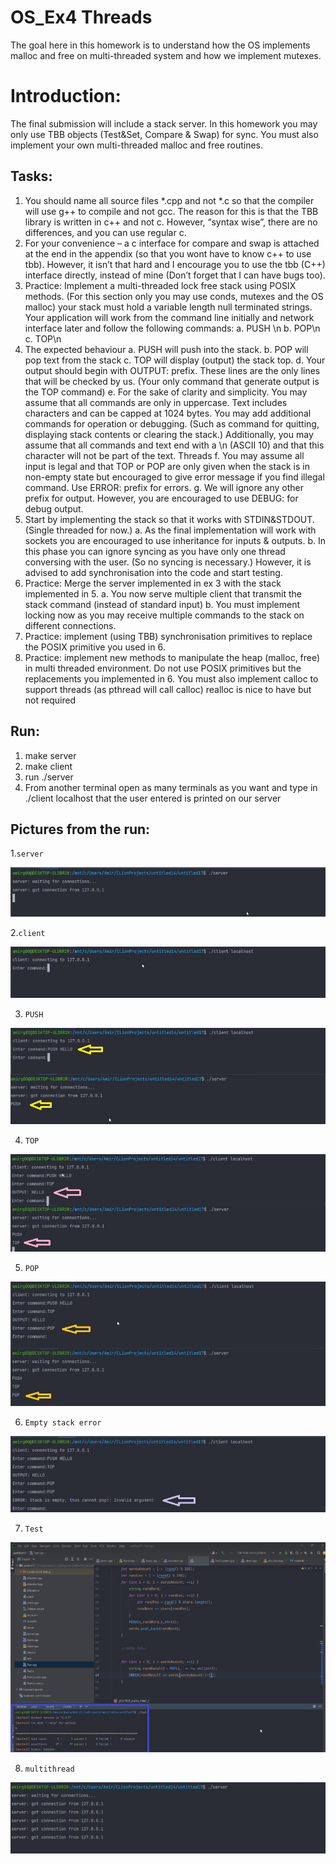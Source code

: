 # OS_Ex4 Threads
The goal here in this homework is to understand how the OS implements malloc and free on
multi-threaded system and how we implement mutexes.


# Introduction:
The final submission will include a stack server.
In this homework you may only use TBB objects (Test&Set, Compare & Swap) for sync. You
must also implement your own multi-threaded malloc and free routines.


## Tasks:
1. You should name all source files *.cpp and not *.c so that the compiler will use g++ to
compile and not gcc. The reason for this is that the TBB library is written in c++ and not c.
However, “syntax wise”, there are no differences, and you can use regular c.
2. For your convenience – a c interface for compare and swap is attached at the end in
the appendix (so that you wont have to know c++ to use tbb). However, it isn’t that hard
and I encourage you to use the tbb (C++) interface directly, instead of mine (Don’t forget
that I can have bugs too).
3. Practice: Implement a multi-threaded lock free stack using POSIX methods. (For this
section only you may use conds, mutexes and the OS malloc) your stack must hold a variable
length null terminated strings. Your application will work from the command line initially
and network interface later and follow the following commands:
a. PUSH <text>\n
b. POP\n
c. TOP\n
4. The expected behaviour
a. PUSH will push <text> into the stack.
b. POP will pop text from the stack
c. TOP will display (output) the stack top.
d. Your output should begin with OUTPUT: prefix. These lines are the only lines that will
be checked by us. (Your only command that generate output is the TOP command)
e. For the sake of clarity and simplicity. You may assume that all commands are only in
uppercase. Text includes characters and can be capped at 1024 bytes. You may add
additional commands for operation or debugging. (Such as command for quitting, displaying
stack contents or clearing the stack.) Additionally, you may assume that all commands and
text end with a \n (ASCII 10) and that this character will not be part of the text.
Threads
f. You may assume all input is legal and that TOP or POP are only given when the stack is
in non-empty state but encouraged to give error message if you find illegal command. Use
ERROR: <cause> prefix for errors.
g. We will ignore any other prefix for output. However, you are encouraged to use
DEBUG: for debug output.
5. Start by implementing the stack so that it works with STDIN&STDOUT. (Single threaded
for now.)
a. As the final implementation will work with sockets you are encouraged to use
inheritance for inputs & outputs.
b. In this phase you can ignore syncing as you have only one thread conversing with the
user. (So no syncing is necessary.) However, it is advised to add synchronisation into the
code and start testing.
6. Practice: Merge the server implemented in ex 3 with the stack implemented in 5.
a. You now serve multiple client that transmit the stack command (instead of standard
input)
b. You must implement locking now as you may receive multiple commands to the stack
on different connections.
7. Practice: implement (using TBB) synchronisation primitives to replace the POSIX
primitive you used in 6.
8. Practice: implement new methods to manipulate the heap (malloc, free) in multi
threaded environment. Do not use POSIX primitives but the replacements you implemented
in 6.
You must also implement calloc to support threads (as pthread will call calloc) realloc is nice
to have but not required


##  Run:
1. make server
2. make client
3. run ./server
5. From another terminal open as many terminals as you want and type in ./client localhost that the user entered is printed on our server

## Pictures from the run:
  1.```server```
  
 ![alt text](https://github.com/RazElbaz/OS_Ex4/blob/main/Pictures%20from%20the%20run/server.png)
  
  2.```client```
  
 ![alt text](https://github.com/RazElbaz/OS_Ex4/blob/main/Pictures%20from%20the%20run/client.png)
  
  3. ```PUSH```
 
![alt text](https://github.com/RazElbaz/OS_Ex4/blob/main/Pictures%20from%20the%20run/push.png)
  
  4. ```TOP```
 
![alt text](https://github.com/RazElbaz/OS_Ex4/blob/main/Pictures%20from%20the%20run/top.png)
  
  5. ```POP```
 
![alt text](https://github.com/RazElbaz/OS_Ex4/blob/main/Pictures%20from%20the%20run/pop.png)
  
  6. ```Empty stack error```
 
![alt text](https://github.com/RazElbaz/OS_Ex4/blob/main/Pictures%20from%20the%20run/stackempty.png)
  
  7. ```Test```
 
![alt text](https://github.com/RazElbaz/OS_Ex4/blob/main/Pictures%20from%20the%20run/Test.png)
  
  8. ```multithread```
 
![alt text](https://github.com/RazElbaz/OS_Ex4/blob/main/Pictures%20from%20the%20run/multithread.png)
  
